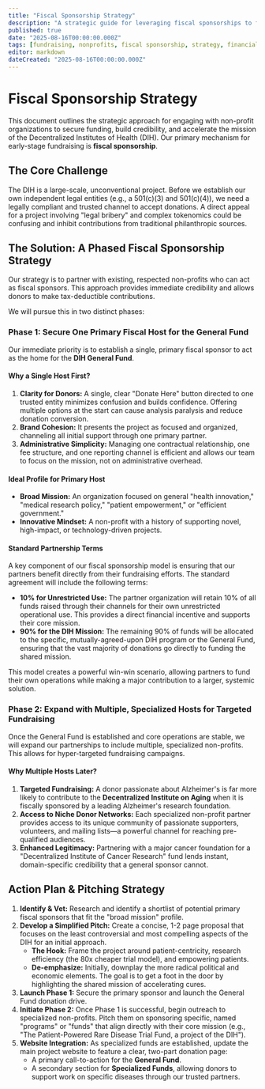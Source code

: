 ```yaml
---
title: "Fiscal Sponsorship Strategy"
description: "A strategic guide for leveraging fiscal sponsorships to fund and grow the Decentralized Institutes of Health (DIH) during its initial phases."
published: true
date: "2025-08-16T00:00:00.000Z"
tags: [fundraising, nonprofits, fiscal sponsorship, strategy, financials]
editor: markdown
dateCreated: "2025-08-16T00:00:00.000Z"
---
```


# Fiscal Sponsorship Strategy

This document outlines the strategic approach for engaging with non-profit organizations to secure funding, build credibility, and accelerate the mission of the Decentralized Institutes of Health (DIH). Our primary mechanism for early-stage fundraising is **fiscal sponsorship**.

## The Core Challenge

The DIH is a large-scale, unconventional project. Before we establish our own independent legal entities (e.g., a 501(c)(3) and 501(c)(4)), we need a legally compliant and trusted channel to accept donations. A direct appeal for a project involving "legal bribery" and complex tokenomics could be confusing and inhibit contributions from traditional philanthropic sources.

## The Solution: A Phased Fiscal Sponsorship Strategy

Our strategy is to partner with existing, respected non-profits who can act as fiscal sponsors. This approach provides immediate credibility and allows donors to make tax-deductible contributions.

We will pursue this in two distinct phases:

### Phase 1: Secure One Primary Fiscal Host for the General Fund

Our immediate priority is to establish a single, primary fiscal sponsor to act as the home for the **DIH General Fund**.

#### Why a Single Host First?

1.  **Clarity for Donors:** A single, clear "Donate Here" button directed to one trusted entity minimizes confusion and builds confidence. Offering multiple options at the start can cause analysis paralysis and reduce donation conversion.
2.  **Brand Cohesion:** It presents the project as focused and organized, channeling all initial support through one primary partner.
3.  **Administrative Simplicity:** Managing one contractual relationship, one fee structure, and one reporting channel is efficient and allows our team to focus on the mission, not on administrative overhead.

#### Ideal Profile for Primary Host

- **Broad Mission:** An organization focused on general "health innovation," "medical research policy," "patient empowerment," or "efficient government."
- **Innovative Mindset:** A non-profit with a history of supporting novel, high-impact, or technology-driven projects.

#### Standard Partnership Terms

A key component of our fiscal sponsorship model is ensuring that our partners benefit directly from their fundraising efforts. The standard agreement will include the following terms:

- **10% for Unrestricted Use:** The partner organization will retain 10% of all funds raised through their channels for their own unrestricted operational use. This provides a direct financial incentive and supports their core mission.
- **90% for the DIH Mission:** The remaining 90% of funds will be allocated to the specific, mutually-agreed-upon DIH program or the General Fund, ensuring that the vast majority of donations go directly to funding the shared mission.

This model creates a powerful win-win scenario, allowing partners to fund their own operations while making a major contribution to a larger, systemic solution.

### Phase 2: Expand with Multiple, Specialized Hosts for Targeted Fundraising

Once the General Fund is established and core operations are stable, we will expand our partnerships to include multiple, specialized non-profits. This allows for hyper-targeted fundraising campaigns.

#### Why Multiple Hosts Later?

1.  **Targeted Fundraising:** A donor passionate about Alzheimer's is far more likely to contribute to the **Decentralized Institute on Aging** when it is fiscally sponsored by a leading Alzheimer's research foundation.
2.  **Access to Niche Donor Networks:** Each specialized non-profit partner provides access to its unique community of passionate supporters, volunteers, and mailing lists—a powerful channel for reaching pre-qualified audiences.
3.  **Enhanced Legitimacy:** Partnering with a major cancer foundation for a "Decentralized Institute of Cancer Research" fund lends instant, domain-specific credibility that a general sponsor cannot.

## Action Plan & Pitching Strategy

1.  **Identify & Vet:** Research and identify a shortlist of potential primary fiscal sponsors that fit the "broad mission" profile.
2.  **Develop a Simplified Pitch:** Create a concise, 1-2 page proposal that focuses on the least controversial and most compelling aspects of the DIH for an initial approach.
    - **The Hook:** Frame the project around patient-centricity, research efficiency (the 80x cheaper trial model), and empowering patients.
    - **De-emphasize:** Initially, downplay the more radical political and economic elements. The goal is to get a foot in the door by highlighting the shared mission of accelerating cures.
3.  **Launch Phase 1:** Secure the primary sponsor and launch the General Fund donation drive.
4.  **Initiate Phase 2:** Once Phase 1 is successful, begin outreach to specialized non-profits. Pitch them on sponsoring specific, named "programs" or "funds" that align directly with their core mission (e.g., "The Patient-Powered Rare Disease Trial Fund, a project of the DIH").
5.  **Website Integration:** As specialized funds are established, update the main project website to feature a clear, two-part donation page:
    - A primary call-to-action for the **General Fund**.
    - A secondary section for **Specialized Funds**, allowing donors to support work on specific diseases through our trusted partners.

